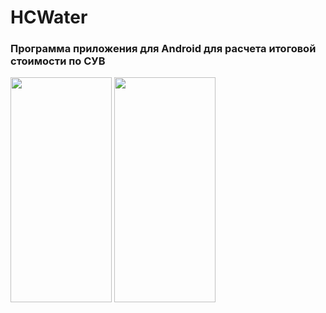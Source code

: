 <h1>HCWater</h1>
<h3>Программа приложения для Android для расчета итоговой стоимости по СУВ</h3>

<img src="https://github.com/user-attachments/assets/5bfd9ade-49da-401d-be08-b2049b307b94" width="162" height="360"/>

<img src="https://github.com/user-attachments/assets/cc11b265-7730-4216-946c-4218bc8e454f" width="162" height="360"/>
